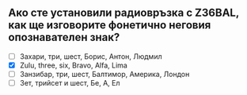 ## Ако сте установили радиовръзка с Z36BAL, как ще изговорите фонетично неговия опознавателен знак?

<!-- Верният отговор е отбелязан с [X] -->

- [ ] Захари, три, шест, Борис, Антон, Людмил
- [X] Zulu, three, six, Bravo, Alfa, Lima
- [ ] Занзибар, три, шест, Балтимор, Америка, Лондон
- [ ] Зет, трийсет и шест, Бе, А, Ел
